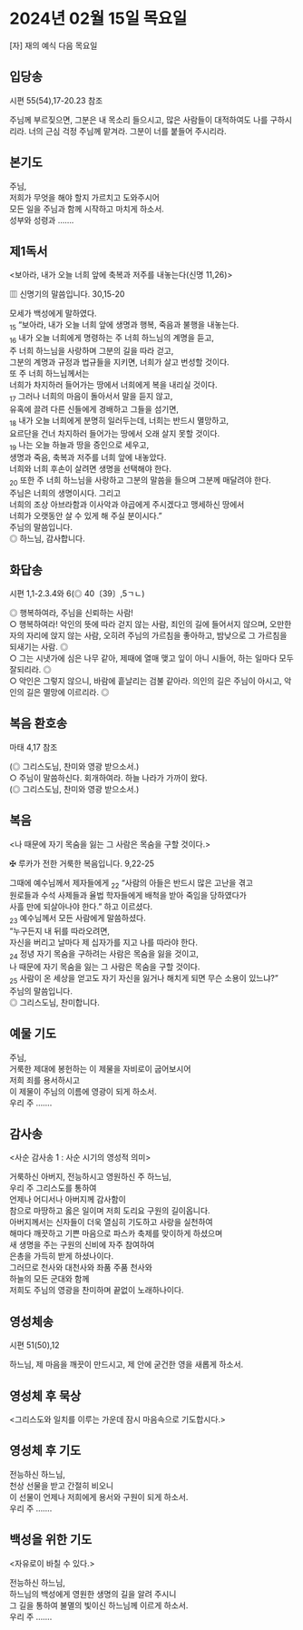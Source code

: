 # 2024년 02월 15일 목요일

[자] 재의 예식 다음 목요일  


## 입당송

시편 55(54),17-20.23 참조

주님께 부르짖으면, 그분은 내 목소리 들으시고, 많은 사람들이 대적하여도 나를 구하시리라. 너의 근심 걱정 주님께 맡겨라. 그분이 너를 붙들어 주시리라.  
  
## 본기도

주님,  
저희가 무엇을 해야 할지 가르치고 도와주시어  
모든 일을 주님과 함께 시작하고 마치게 하소서.  
성부와 성령과 …….  
  
## 제1독서

<보아라, 내가 오늘 너희 앞에 축복과 저주를 내놓는다(신명 11,26)>

▥ 신명기의 말씀입니다. 30,15-20

모세가 백성에게 말하였다.  
<sub>15</sub> “보아라, 내가 오늘 너희 앞에 생명과 행복, 죽음과 불행을 내놓는다.  
<sub>16</sub> 내가 오늘 너희에게 명령하는 주 너희 하느님의 계명을 듣고,  
주 너희 하느님을 사랑하며 그분의 길을 따라 걷고,  
그분의 계명과 규정과 법규들을 지키면, 너희가 살고 번성할 것이다.  
또 주 너희 하느님께서는  
너희가 차지하러 들어가는 땅에서 너희에게 복을 내리실 것이다.  
<sub>17</sub> 그러나 너희의 마음이 돌아서서 말을 듣지 않고,  
유혹에 끌려 다른 신들에게 경배하고 그들을 섬기면,  
<sub>18</sub> 내가 오늘 너희에게 분명히 일러두는데, 너희는 반드시 멸망하고,  
요르단을 건너 차지하러 들어가는 땅에서 오래 살지 못할 것이다.  
<sub>19</sub> 나는 오늘 하늘과 땅을 증인으로 세우고,  
생명과 죽음, 축복과 저주를 너희 앞에 내놓았다.  
너희와 너희 후손이 살려면 생명을 선택해야 한다.  
<sub>20</sub> 또한 주 너희 하느님을 사랑하고 그분의 말씀을 들으며 그분께 매달려야 한다.  
주님은 너희의 생명이시다. 그리고  
너희의 조상 아브라함과 이사악과 야곱에게 주시겠다고 맹세하신 땅에서  
너희가 오랫동안 살 수 있게 해 주실 분이시다.”  
주님의 말씀입니다.  
◎ 하느님, 감사합니다.  
  
## 화답송

시편 1,1-2.3.4와 6(◎ 40〔39〕,5ㄱㄴ)

◎ 행복하여라, 주님을 신뢰하는 사람!  
○ 행복하여라! 악인의 뜻에 따라 걷지 않는 사람, 죄인의 길에 들어서지 않으며, 오만한 자의 자리에 앉지 않는 사람, 오히려 주님의 가르침을 좋아하고, 밤낮으로 그 가르침을 되새기는 사람. ◎  
○ 그는 시냇가에 심은 나무 같아, 제때에 열매 맺고 잎이 아니 시들어, 하는 일마다 모두 잘되리라. ◎  
○ 악인은 그렇지 않으니, 바람에 흩날리는 검불 같아라. 의인의 길은 주님이 아시고, 악인의 길은 멸망에 이르리라. ◎  
  
## 복음 환호송

마태 4,17 참조

(◎ 그리스도님, 찬미와 영광 받으소서.)  
○ 주님이 말씀하신다. 회개하여라. 하늘 나라가 가까이 왔다.  
(◎ 그리스도님, 찬미와 영광 받으소서.)  
  
## 복음

<나 때문에 자기 목숨을 잃는 그 사람은 목숨을 구할 것이다.>

✠ 루카가 전한 거룩한 복음입니다. 9,22-25

그때에 예수님께서 제자들에게 <sub>22</sub> “사람의 아들은 반드시 많은 고난을 겪고  
원로들과 수석 사제들과 율법 학자들에게 배척을 받아 죽임을 당하였다가  
사흘 만에 되살아나야 한다.” 하고 이르셨다.  
<sub>23</sub> 예수님께서 모든 사람에게 말씀하셨다.  
“누구든지 내 뒤를 따라오려면,  
자신을 버리고 날마다 제 십자가를 지고 나를 따라야 한다.  
<sub>24</sub> 정녕 자기 목숨을 구하려는 사람은 목숨을 잃을 것이고,  
나 때문에 자기 목숨을 잃는 그 사람은 목숨을 구할 것이다.  
<sub>25</sub> 사람이 온 세상을 얻고도 자기 자신을 잃거나 해치게 되면 무슨 소용이 있느냐?”  
주님의 말씀입니다.  
◎ 그리스도님, 찬미합니다.  
  
## 예물 기도

주님,  
거룩한 제대에 봉헌하는 이 제물을 자비로이 굽어보시어  
저희 죄를 용서하시고  
이 제물이 주님의 이름에 영광이 되게 하소서.  
우리 주 …….  
  
## 감사송

<사순 감사송 1 : 사순 시기의 영성적 의미>

거룩하신 아버지, 전능하시고 영원하신 주 하느님,  
우리 주 그리스도를 통하여  
언제나 어디서나 아버지께 감사함이  
참으로 마땅하고 옳은 일이며 저희 도리요 구원의 길이옵니다.  
아버지께서는 신자들이 더욱 열심히 기도하고 사랑을 실천하여  
해마다 깨끗하고 기쁜 마음으로 파스카 축제를 맞이하게 하셨으며  
새 생명을 주는 구원의 신비에 자주 참여하여  
은총을 가득히 받게 하셨나이다.  
그러므로 천사와 대천사와 좌품 주품 천사와  
하늘의 모든 군대와 함께  
저희도 주님의 영광을 찬미하며 끝없이 노래하나이다.  
  
## 영성체송

시편 51(50),12

하느님, 제 마음을 깨끗이 만드시고, 제 안에 굳건한 영을 새롭게 하소서.  
  
## 영성체 후 묵상

<그리스도와 일치를 이루는 가운데 잠시 마음속으로 기도합시다.>  
## 영성체 후 기도

전능하신 하느님,  
천상 선물을 받고 간절히 비오니  
이 선물이 언제나 저희에게 용서와 구원이 되게 하소서.  
우리 주 …….  
  
## 백성을 위한 기도

<자유로이 바칠 수 있다.>

전능하신 하느님,  
하느님의 백성에게 영원한 생명의 길을 알려 주시니  
그 길을 통하여 불멸의 빛이신 하느님께 이르게 하소서.  
우리 주 …….